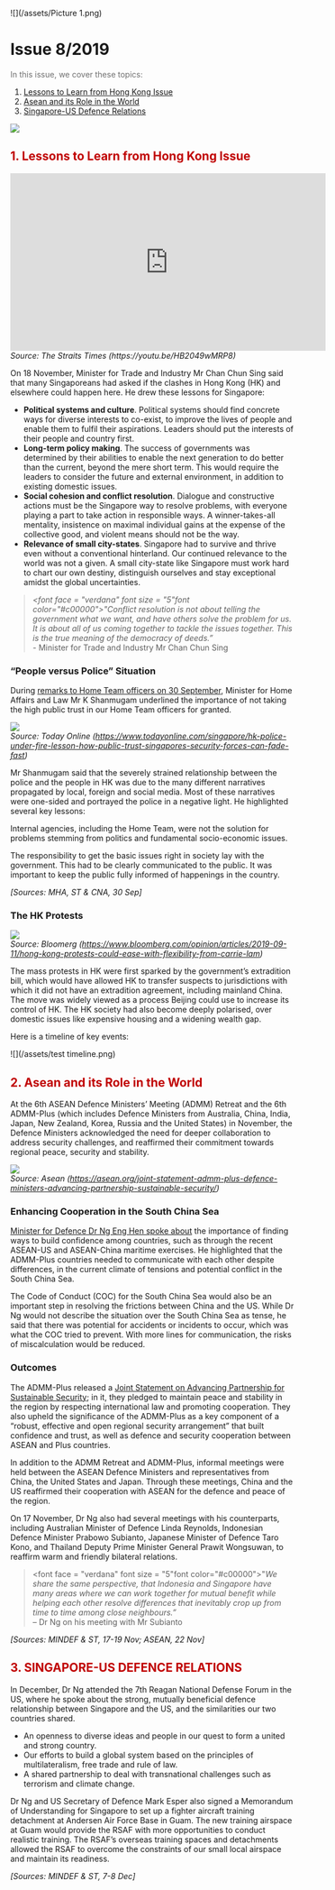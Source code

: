 
![](/assets/Picture 1.png)
# Issue 8/2019<br>


<font color="#707070">In this issue, we cover these topics:</font>

1. [Lessons to Learn from Hong Kong Issue](https://master.deajq4l3eosv7.amplifyapp.com/05_news-in-focus/01.html#1-lessons-to-learn-from-hong-kong-issue)
2. [Asean and its Role in the World](https://master.deajq4l3eosv7.amplifyapp.com/05_news-in-focus/01.html#2-asean-and-its-role-in-the-world)
3. [Singapore-US Defence Relations ](https://master.deajq4l3eosv7.amplifyapp.com/05_news-in-focus/01.html#3-singapore-us-defence-relations)

![](/assets/line.png)
## <font color="#c00000">1. Lessons to Learn from Hong Kong Issue</font>
<iframe width="560" height="315" src="https://www.youtube.com/embed/HB2049wMRP8" frameborder="0" allow="accelerometer; autoplay; encrypted-media; gyroscope; picture-in-picture" allowfullscreen></iframe>
<br><i>Source: The Straits Times (https://youtu.be/HB2049wMRP8)</i>

On 18 November, Minister for Trade and Industry Mr Chan Chun Sing said that many Singaporeans had asked if the clashes in Hong Kong (HK) and elsewhere could happen here. He drew these lessons for Singapore:

* **Political systems and culture**. Political systems should find concrete ways for diverse interests to co-exist, to improve the lives of people and enable them to fulfil their aspirations. Leaders should put the interests of their people and country first.
* **Long-term policy making**. The success of governments was determined by their abilities to enable the next generation to do better than the current, beyond the mere short term. This would require the leaders to consider the future and external environment, in addition to existing domestic issues.
* **Social cohesion and conflict resolution**. Dialogue and constructive actions must be the Singapore way to resolve problems, with everyone playing a part to take action in responsible ways. A winner-takes-all mentality, insistence on maximal individual gains at the expense of the collective good, and violent means should not be the way.
* **Relevance of small city-states**. Singapore had to survive and thrive even without a conventional hinterland. Our continued relevance to the world was not a given. A small city-state like Singapore must work hard to chart our own destiny, distinguish ourselves and stay exceptional amidst the global uncertainties.

> *<font face = "verdana" font size = "5"font color="#c00000">"Conflict resolution is not about telling the government what we want, and have others solve the problem for us. It is about all of us coming together to tackle the issues together. This is the true meaning of the democracy of deeds.” </font>* <br> - Minister for Trade and Industry Mr Chan Chun Sing

### “People versus Police” Situation
During [remarks to Home Team officers on 30 September](https://www.mha.gov.sg/newsroom/speeches/news/minister-awards-presentation-ceremony-2019-opening-remarks-by-mr-k-shanmugam-minister-for-home-affairs-and-minister-for-law), Minister for Home Affairs and Law Mr K Shanmugam underlined the importance of not taking the high public trust in our Home Team officers for granted.


![](/assets/img_20190930_145406.jpg)<br><i>Source: Today Online (https://www.todayonline.com/singapore/hk-police-under-fire-lesson-how-public-trust-singapores-security-forces-can-fade-fast)</i>

Mr Shanmugam said that the severely strained relationship between the police and the people in HK was due to the many different narratives propagated by local, foreign and social media. Most of these narratives were one-sided and portrayed the police in a negative light. He highlighted several key lessons:

Internal agencies, including the Home Team, were not the solution for problems stemming from politics and fundamental socio-economic issues.

The responsibility to get the basic issues right in society lay with the government. This had to be clearly communicated to the public. It was important to keep the public fully informed of happenings in the country.

*[Sources: MHA, ST & CNA, 30 Sep]*

### The HK Protests

![](/assets/1000x-1.jpg)<br><i>Source: Bloomerg (https://www.bloomberg.com/opinion/articles/2019-09-11/hong-kong-protests-could-ease-with-flexibility-from-carrie-lam)</i>

The mass protests in HK were first sparked by the government’s extradition bill, which would have allowed HK to transfer suspects to jurisdictions with which it did not have an extradition agreement, including mainland China. The move was widely viewed as a process Beijing could use to increase its control of HK. The HK society had also become deeply polarised, over domestic issues like expensive housing and a widening wealth gap.

Here is a timeline of key events:

![](/assets/test timeline.png)

## <font color="#c00000">2. Asean and its Role in the World</font>

At the 6th ASEAN Defence Ministers’ Meeting (ADMM) Retreat and the 6th ADMM-Plus (which includes Defence Ministers from Australia, China, India, Japan, New Zealand, Korea, Russia and the United States) in November, the Defence Ministers acknowledged the need for deeper collaboration to address security challenges, and reaffirmed their commitment towards regional peace, security and stability.


![](/assets/IMG_9355-ed.jpg)<br><i>Source: Asean (https://asean.org/joint-statement-admm-plus-defence-ministers-advancing-partnership-sustainable-security/)</i>

### Enhancing Cooperation in the South China Sea
[Minister for Defence Dr Ng Eng Hen spoke about](https://www.mindef.gov.sg/web/portal/mindef/news-and-events/latest-releases/article-detail/2019/November/18nov19_nr/!ut/p/z1/jZBPC4JAEMU_Uczspm57TAsz_FdpbXsJAzMhVxHx0KdviaCDpM1t4PfezHsgQYBUWV8WWVfWKnvo_SytC4tWzgYNGkZmQnB5TBLftEMvZRac3kC0M1xiIPWjYG9qgPNFgjFFl4H8R48_Zon_6UcAOW6_nTqgG6Bt4AQFyCbr7rNS3WoQFAkHEdZ9Xl3zFgRZqLon_KJa_ZEc9dyzD_At7egyDcSeteUHguv5ABi2OpWrqdJUPH2be6X3AvlgVmI!/) the importance of finding ways to build confidence among countries, such as through the recent ASEAN-US and ASEAN-China maritime exercises. He highlighted that the ADMM-Plus countries needed to communicate with each other despite differences, in the current climate of tensions and potential conflict in the South China Sea.

The Code of Conduct (COC) for the South China Sea would also be an important step in resolving the frictions between China and the US. While Dr Ng would not describe the situation over the South China Sea as tense, he said that there was potential for accidents or incidents to occur, which was what the COC tried to prevent. With more lines for communication, the risks of miscalculation would be reduced.

### Outcomes
The ADMM-Plus released a [Joint Statement on Advancing Partnership for Sustainable Security](https://www.mindef.gov.sg/web/portal/mindef/news-and-events/latest-releases/article-detail/2019/November/18nov19_fs); in it, they pledged to maintain peace and stability in the region by respecting international law and promoting cooperation. They also upheld the significance of the ADMM-Plus as a key component of a “robust, effective and open regional security arrangement” that built confidence and trust, as well as defence and security cooperation between ASEAN and Plus countries.

In addition to the ADMM Retreat and ADMM-Plus, informal meetings were held between the ASEAN Defence Ministers and representatives from China, the United States and Japan. Through these meetings, China and the US reaffirmed their cooperation with ASEAN for the defence and peace of the region.

On 17 November, Dr Ng also had several meetings with his counterparts, including Australian Minister of Defence Linda Reynolds, Indonesian Defence Minister Prabowo Subianto, Japanese Minister of Defence Taro Kono, and Thailand Deputy Prime Minister General Prawit Wongsuwan, to reaffirm warm and friendly bilateral relations.
> <font face = "verdana" font size = "5"font color="#c00000">"*We share the same perspective, that Indonesia and Singapore have many areas where we can work together for mutual benefit while helping each other resolve differences that inevitably crop up from time to time among close neighbours.”*</font><br>– Dr Ng on his meeting with Mr Subianto


*[Sources: MINDEF & ST, 17-19 Nov; ASEAN, 22 Nov]*

## <font color="#c00000">3. SINGAPORE-US DEFENCE RELATIONS</font>
In December, Dr Ng attended the 7th Reagan National Defense Forum in the US, where he spoke about the strong, mutually beneficial defence relationship between Singapore and the US, and the similarities our two countries shared.

* An openness to diverse ideas and people in our quest to form a united and strong country.
* Our efforts to build a global system based on the principles of multilateralism, free trade and rule of law.
* A shared partnership to deal with transnational challenges such as terrorism and climate change.

Dr Ng and US Secretary of Defence Mark Esper also signed a Memorandum of Understanding for Singapore to set up a fighter aircraft training detachment at Andersen Air Force Base in Guam. The new training airspace at Guam would provide the RSAF with more opportunities to conduct realistic training. The RSAF’s overseas training spaces and detachments allowed the RSAF to overcome the constraints of our small local airspace and maintain its readiness.

*[Sources: MINDEF & ST, 7-8 Dec]*
